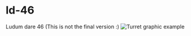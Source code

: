 # ld-46
Ludum dare 46
(This is not the final version :)
![Turret graphic example](https://media.discordapp.net/attachments/224220103049216011/782737514988437564/55131497794935.png)
